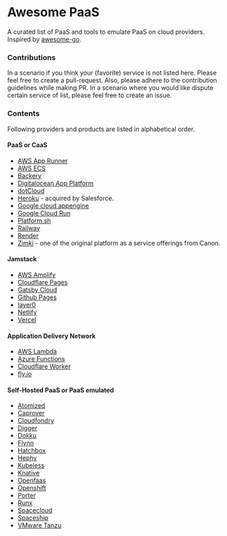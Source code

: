 # Awesome PaaS
A curated list of PaaS and tools to emulate PaaS on cloud providers. Inspired by [awesome-go](https://github.com/avelino/awesome-go).


### Contributions

In a scenario if you think your (favorite) service is not listed here. Please feel free to create a pull-request. Also, please adhere to the contribution guidelines while making PR. In a scenario where you would like dispute certain service of list, please feel free to create an issue.

### Contents

Following providers and products are listed in alphabetical order.

#### PaaS or CaaS
- [AWS App Runner](https://aws.amazon.com/apprunner)
- [AWS ECS](https://aws.amazon.com/ecs)
- [Backery](https://backery.io/)
- [Digitalocean App Platform](https://www.digitalocean.com/products/app-platform)
- [dotCloud](https://www.docker.com/docker-news-and-press/dotcloud-inc-now-docker-inc)
- [Heroku](https://www.heroku.com) - acquired by Salesforce.
- [Google cloud appengine](https://cloud.google.com/appengine)
- [Google Cloud Run](https://cloud.google.com/run)
- [Platform.sh](https://platform.sh)
- [Railway](https://railway.app/)
- [Render](https://render.com)
- [Zimki](https://www.slideshare.net/swardley/zimki-2006) - one of the original platform as a service offerings from Canon.

#### Jamstack
- [AWS Amplify](https://aws.amazon.com/amplify)
- [Cloudflare Pages](https://pages.cloudflare.com/)
- [Gatsby Cloud](https://www.gatsbyjs.com/products/cloud/)
- [Github Pages](https://pages.github.com/)
- [layer0](https://www.layer0.co)
- [Netlify](https://www.netlify.com)
- [Vercel](https://vercel.com)

#### Application Delivery Network
- [AWS Lambda](https://aws.amazon.com/lambda/)
- [Azure Functions](https://docs.microsoft.com/en-us/azure/azure-functions/)
- [Cloudflare Worker](https://workers.cloudflare.com/)
- [fly.io](https://fly.io)

#### Self-Hosted PaaS or PaaS emulated
- [Atomized](https://atomizedhq.com/)
- [Caprover](https://caprover.com/)
- [Cloudfondry](https://www.cloudfoundry.org/)
- [Digger](https://digger.dev/)
- [Dokku](https://dokku.com)
- [Flynn](https://github.com/flynn/flynn) 
- [Hatchbox](https://www.hatchbox.io)
- [Hephy](https://web.teamhephy.com/)
- [Kubeless](https://kubeless.io/)
- [Knative](https://knative.dev/docs/)
- [Openfaas](https://www.openfaas.com/)
- [Openshift](https://www.redhat.com/en/technologies/cloud-computing/openshift)
- [Porter](https://porter.run)
- [Runx](https://runx.dev)
- [Spacecloud](https://space-cloud.io/)
- [Spaceship](https://spaceship.run)
- [VMware Tanzu](https://tanzu.vmware.com)


